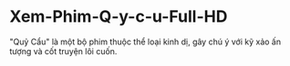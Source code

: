 # Xem-Phim-Q-y-c-u-Full-HD
"Quỷ Cẩu" là một bộ phim thuộc thể loại kinh dị, gây chú ý với kỹ xảo ấn tượng và cốt truyện lôi cuốn. 
